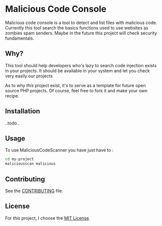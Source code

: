 # Malicious Code Console
Malicious code console is a tool to detect and list files with malicious code.
Currently this tool search the basics functions used to use websites as zombies spam senders.
Maybe in the future this project will check security fundamentals.


## Why?

This tool should help developers who's lazy to search code injection exists in your projects.
It should be available in your system and let you check very easily our projects 

As to why *this* project exist, it's to serve as a template for future open
source PHP projects. Of course, feel free to fork it and make your own recipe.

## Installation
..todo..

## Usage

To use MaliciousCodeScanner you have just have to : 

```bash
cd my-project
maliciousscan malicious
```

## Contributing

See the [CONTRIBUTING](CONTRIBUTING.md) file.

## License

For *this* project, I choose  the [MIT License](LICENSE).


